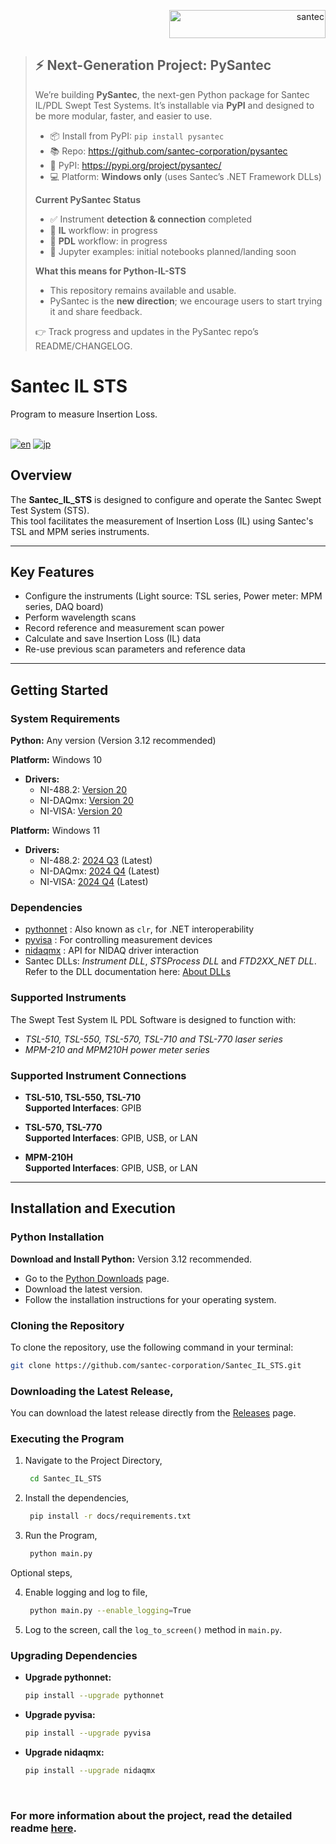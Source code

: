 
<p align="right"> <a href="https://www.santec.com/en/" target="_blank" rel="noreferrer"> <img src="https://www.santec.com/dcms_media/image/common_logo01.png" alt="santec" 
  width="250" height="45"/> </a> </p>


> ## ⚡ Next-Generation Project: PySantec
> We’re building **PySantec**, the next-gen Python package for Santec IL/PDL Swept Test Systems.
> It’s installable via **PyPI** and designed to be more modular, faster, and easier to use.
>
> - 📦 Install from PyPI: `pip install pysantec`
> - 📚 Repo: https://github.com/santec-corporation/pysantec
> - 🔗 PyPI: https://pypi.org/project/pysantec/
> - 💻 Platform: **Windows only** (uses Santec’s .NET Framework DLLs)
>
> **Current PySantec Status**
> - ✅ Instrument **detection & connection** completed
> - 🚧 **IL** workflow: in progress
> - 🚧 **PDL** workflow: in progress
> - 🧪 Jupyter examples: initial notebooks planned/landing soon
>
> **What this means for Python-IL-STS**
> - This repository remains available and usable.
> - PySantec is the **new direction**; we encourage users to start trying it and share feedback.
>
> 👉 Track progress and updates in the PySantec repo’s README/CHANGELOG.


<h1 align="left"> Santec IL STS </h1>

Program to measure Insertion Loss. <br> <br>

[![en](https://img.shields.io/badge/lang-en-blue.svg)](https://github.com/santec-corporation/Python-IL-STS/blob/main/README.md)
[![jp](https://img.shields.io/badge/lang-jp-red.svg)](https://github.com/santec-corporation/Python-IL-STS/blob/main/README.jp.md)

## Overview

The **Santec_IL_STS** is designed to configure and operate the Santec Swept Test System (STS). <br>
This tool facilitates the measurement of Insertion Loss (IL) using Santec's TSL and MPM series instruments.

--- 

## Key Features

- Configure the instruments (Light source: TSL series, Power meter: MPM series, DAQ board)
- Perform wavelength scans
- Record reference and measurement scan power
- Calculate and save Insertion Loss (IL) data
- Re-use previous scan parameters and reference data

---

## Getting Started

### System Requirements

**Python:** Any version (Version 3.12 recommended)

**Platform:** Windows 10
- **Drivers:** 
  - NI-488.2: [Version 20](https://www.ni.com/en/support/downloads/drivers/download.ni-488-2.html#345631)
  - NI-DAQmx: [Version 20](https://www.ni.com/en/support/downloads/drivers/download.ni-daq-mx.html#346240)
  - NI-VISA: [Version 20](https://www.ni.com/en/support/downloads/drivers/download.ni-visa.html#346210)

**Platform:** Windows 11
- **Drivers:** 
  - NI-488.2: [2024 Q3](https://www.ni.com/en/support/downloads/drivers/download.ni-488-2.html#544048) (Latest)
  - NI-DAQmx: [2024 Q4](https://www.ni.com/en/support/downloads/drivers/download.ni-daq-mx.html#549669) (Latest)
  - NI-VISA: [2024 Q4](https://www.ni.com/en/support/downloads/drivers/download.ni-visa.html#548367) (Latest)

### Dependencies

- [pythonnet](https://pythonnet.github.io/) : Also known as `clr`, for .NET interoperability
- [pyvisa](https://pyvisa.readthedocs.io/en/latest/index.html) : For controlling measurement devices
- [nidaqmx](https://nidaqmx-python.readthedocs.io/en/latest/) : API for NIDAQ driver interaction
- Santec DLLs: _Instrument DLL_, _STSProcess DLL_ and _FTD2XX_NET DLL_.
  <br>
  Refer to the DLL documentation here:
  [About DLLs](https://github.com/santec-corporation/Python-IL-STS/blob/stable/src/santec/DLL/README.md)

### Supported Instruments
The Swept Test System IL PDL Software is designed to function with:
- _TSL-510, TSL-550, TSL-570, TSL-710 and TSL-770 laser series_
- _MPM-210 and MPM210H power meter series_

### Supported Instrument Connections
- **TSL-510, TSL-550, TSL-710**  
  **Supported Interfaces**: GPIB

- **TSL-570, TSL-770**  
  **Supported Interfaces**: GPIB, USB, or LAN

- **MPM-210H**  
  **Supported Interfaces**: GPIB, USB, or LAN

---

## Installation and Execution

### Python Installation

**Download and Install Python:**
Version 3.12 recommended.
   - Go to the [Python Downloads](https://www.python.org/downloads/) page.
   - Download the latest version.
   - Follow the installation instructions for your operating system.

### Cloning the Repository

To clone the repository, use the following command in your terminal:

```bash
git clone https://github.com/santec-corporation/Santec_IL_STS.git
```

### Downloading the Latest Release,
You can download the latest release directly from the [Releases](https://github.com/santec-corporation/Santec_IL_STS/releases) page.

### Executing the Program
1. Navigate to the Project Directory,
   ```bash
    cd Santec_IL_STS
   ```
   
2. Install the dependencies, 
   ```bash
    pip install -r docs/requirements.txt
   ```

3. Run the Program,
   ```bash
    python main.py
   ```

Optional steps,

4. Enable logging and log to file,
   ```bash
    python main.py --enable_logging=True
   ```

5. Log to the screen, call the `log_to_screen()` method in `main.py`.

### Upgrading Dependencies

- **Upgrade pythonnet:**
  ```bash
  pip install --upgrade pythonnet
  ```

- **Upgrade pyvisa:**
  ```bash
  pip install --upgrade pyvisa
  ```
  
- **Upgrade nidaqmx:**
  ```bash
  pip install --upgrade nidaqmx
  ```

<br/>

### For more information about the project, read the detailed readme [here](https://github.com/santec-corporation/Santec_IL_STS/blob/stable/docs/README.md).
